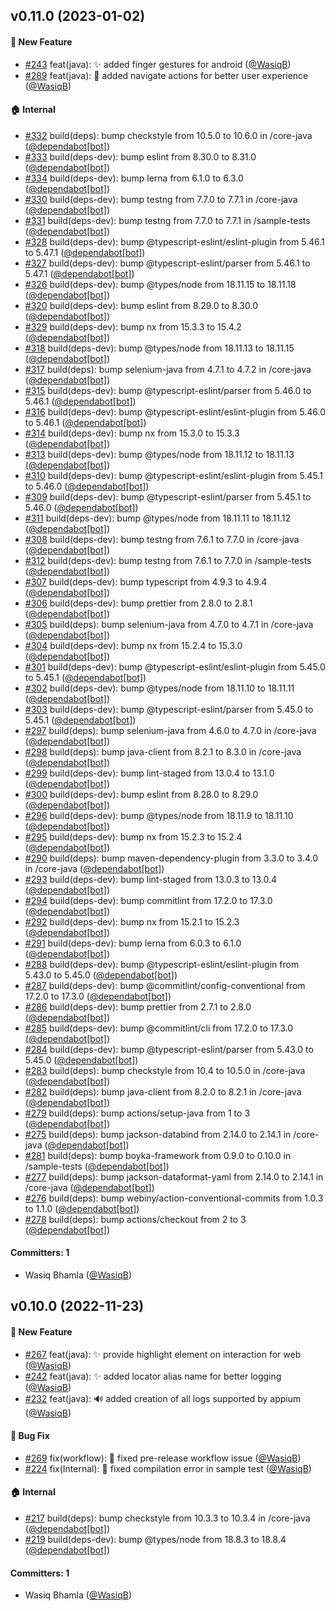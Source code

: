 
## v0.11.0 (2023-01-02)

#### :rocket: New Feature
* [#243](https://github.com/BoykaFramework/boyka-framework/pull/243) feat(java): :sparkles: added finger gestures for android ([@WasiqB](https://github.com/WasiqB))
* [#289](https://github.com/BoykaFramework/boyka-framework/pull/289) feat(java): :children_crossing: added navigate actions for better user experience ([@WasiqB](https://github.com/WasiqB))

#### :house: Internal
* [#332](https://github.com/BoykaFramework/boyka-framework/pull/332) build(deps): bump checkstyle from 10.5.0 to 10.6.0 in /core-java ([@dependabot[bot]](https://github.com/apps/dependabot))
* [#333](https://github.com/BoykaFramework/boyka-framework/pull/333) build(deps-dev): bump eslint from 8.30.0 to 8.31.0 ([@dependabot[bot]](https://github.com/apps/dependabot))
* [#334](https://github.com/BoykaFramework/boyka-framework/pull/334) build(deps-dev): bump lerna from 6.1.0 to 6.3.0 ([@dependabot[bot]](https://github.com/apps/dependabot))
* [#330](https://github.com/BoykaFramework/boyka-framework/pull/330) build(deps-dev): bump testng from 7.7.0 to 7.7.1 in /core-java ([@dependabot[bot]](https://github.com/apps/dependabot))
* [#331](https://github.com/BoykaFramework/boyka-framework/pull/331) build(deps-dev): bump testng from 7.7.0 to 7.7.1 in /sample-tests ([@dependabot[bot]](https://github.com/apps/dependabot))
* [#328](https://github.com/BoykaFramework/boyka-framework/pull/328) build(deps-dev): bump @typescript-eslint/eslint-plugin from 5.46.1 to 5.47.1 ([@dependabot[bot]](https://github.com/apps/dependabot))
* [#327](https://github.com/BoykaFramework/boyka-framework/pull/327) build(deps-dev): bump @typescript-eslint/parser from 5.46.1 to 5.47.1 ([@dependabot[bot]](https://github.com/apps/dependabot))
* [#326](https://github.com/BoykaFramework/boyka-framework/pull/326) build(deps-dev): bump @types/node from 18.11.15 to 18.11.18 ([@dependabot[bot]](https://github.com/apps/dependabot))
* [#320](https://github.com/BoykaFramework/boyka-framework/pull/320) build(deps-dev): bump eslint from 8.29.0 to 8.30.0 ([@dependabot[bot]](https://github.com/apps/dependabot))
* [#329](https://github.com/BoykaFramework/boyka-framework/pull/329) build(deps-dev): bump nx from 15.3.3 to 15.4.2 ([@dependabot[bot]](https://github.com/apps/dependabot))
* [#318](https://github.com/BoykaFramework/boyka-framework/pull/318) build(deps-dev): bump @types/node from 18.11.13 to 18.11.15 ([@dependabot[bot]](https://github.com/apps/dependabot))
* [#317](https://github.com/BoykaFramework/boyka-framework/pull/317) build(deps): bump selenium-java from 4.7.1 to 4.7.2 in /core-java ([@dependabot[bot]](https://github.com/apps/dependabot))
* [#315](https://github.com/BoykaFramework/boyka-framework/pull/315) build(deps-dev): bump @typescript-eslint/parser from 5.46.0 to 5.46.1 ([@dependabot[bot]](https://github.com/apps/dependabot))
* [#316](https://github.com/BoykaFramework/boyka-framework/pull/316) build(deps-dev): bump @typescript-eslint/eslint-plugin from 5.46.0 to 5.46.1 ([@dependabot[bot]](https://github.com/apps/dependabot))
* [#314](https://github.com/BoykaFramework/boyka-framework/pull/314) build(deps-dev): bump nx from 15.3.0 to 15.3.3 ([@dependabot[bot]](https://github.com/apps/dependabot))
* [#313](https://github.com/BoykaFramework/boyka-framework/pull/313) build(deps-dev): bump @types/node from 18.11.12 to 18.11.13 ([@dependabot[bot]](https://github.com/apps/dependabot))
* [#310](https://github.com/BoykaFramework/boyka-framework/pull/310) build(deps-dev): bump @typescript-eslint/eslint-plugin from 5.45.1 to 5.46.0 ([@dependabot[bot]](https://github.com/apps/dependabot))
* [#309](https://github.com/BoykaFramework/boyka-framework/pull/309) build(deps-dev): bump @typescript-eslint/parser from 5.45.1 to 5.46.0 ([@dependabot[bot]](https://github.com/apps/dependabot))
* [#311](https://github.com/BoykaFramework/boyka-framework/pull/311) build(deps-dev): bump @types/node from 18.11.11 to 18.11.12 ([@dependabot[bot]](https://github.com/apps/dependabot))
* [#308](https://github.com/BoykaFramework/boyka-framework/pull/308) build(deps-dev): bump testng from 7.6.1 to 7.7.0 in /core-java ([@dependabot[bot]](https://github.com/apps/dependabot))
* [#312](https://github.com/BoykaFramework/boyka-framework/pull/312) build(deps-dev): bump testng from 7.6.1 to 7.7.0 in /sample-tests ([@dependabot[bot]](https://github.com/apps/dependabot))
* [#307](https://github.com/BoykaFramework/boyka-framework/pull/307) build(deps-dev): bump typescript from 4.9.3 to 4.9.4 ([@dependabot[bot]](https://github.com/apps/dependabot))
* [#306](https://github.com/BoykaFramework/boyka-framework/pull/306) build(deps-dev): bump prettier from 2.8.0 to 2.8.1 ([@dependabot[bot]](https://github.com/apps/dependabot))
* [#305](https://github.com/BoykaFramework/boyka-framework/pull/305) build(deps): bump selenium-java from 4.7.0 to 4.7.1 in /core-java ([@dependabot[bot]](https://github.com/apps/dependabot))
* [#304](https://github.com/BoykaFramework/boyka-framework/pull/304) build(deps-dev): bump nx from 15.2.4 to 15.3.0 ([@dependabot[bot]](https://github.com/apps/dependabot))
* [#301](https://github.com/BoykaFramework/boyka-framework/pull/301) build(deps-dev): bump @typescript-eslint/eslint-plugin from 5.45.0 to 5.45.1 ([@dependabot[bot]](https://github.com/apps/dependabot))
* [#302](https://github.com/BoykaFramework/boyka-framework/pull/302) build(deps-dev): bump @types/node from 18.11.10 to 18.11.11 ([@dependabot[bot]](https://github.com/apps/dependabot))
* [#303](https://github.com/BoykaFramework/boyka-framework/pull/303) build(deps-dev): bump @typescript-eslint/parser from 5.45.0 to 5.45.1 ([@dependabot[bot]](https://github.com/apps/dependabot))
* [#297](https://github.com/BoykaFramework/boyka-framework/pull/297) build(deps): bump selenium-java from 4.6.0 to 4.7.0 in /core-java ([@dependabot[bot]](https://github.com/apps/dependabot))
* [#298](https://github.com/BoykaFramework/boyka-framework/pull/298) build(deps): bump java-client from 8.2.1 to 8.3.0 in /core-java ([@dependabot[bot]](https://github.com/apps/dependabot))
* [#299](https://github.com/BoykaFramework/boyka-framework/pull/299) build(deps-dev): bump lint-staged from 13.0.4 to 13.1.0 ([@dependabot[bot]](https://github.com/apps/dependabot))
* [#300](https://github.com/BoykaFramework/boyka-framework/pull/300) build(deps-dev): bump eslint from 8.28.0 to 8.29.0 ([@dependabot[bot]](https://github.com/apps/dependabot))
* [#296](https://github.com/BoykaFramework/boyka-framework/pull/296) build(deps-dev): bump @types/node from 18.11.9 to 18.11.10 ([@dependabot[bot]](https://github.com/apps/dependabot))
* [#295](https://github.com/BoykaFramework/boyka-framework/pull/295) build(deps-dev): bump nx from 15.2.3 to 15.2.4 ([@dependabot[bot]](https://github.com/apps/dependabot))
* [#290](https://github.com/BoykaFramework/boyka-framework/pull/290) build(deps): bump maven-dependency-plugin from 3.3.0 to 3.4.0 in /core-java ([@dependabot[bot]](https://github.com/apps/dependabot))
* [#293](https://github.com/BoykaFramework/boyka-framework/pull/293) build(deps-dev): bump lint-staged from 13.0.3 to 13.0.4 ([@dependabot[bot]](https://github.com/apps/dependabot))
* [#294](https://github.com/BoykaFramework/boyka-framework/pull/294) build(deps-dev): bump commitlint from 17.2.0 to 17.3.0 ([@dependabot[bot]](https://github.com/apps/dependabot))
* [#292](https://github.com/BoykaFramework/boyka-framework/pull/292) build(deps-dev): bump nx from 15.2.1 to 15.2.3 ([@dependabot[bot]](https://github.com/apps/dependabot))
* [#291](https://github.com/BoykaFramework/boyka-framework/pull/291) build(deps-dev): bump lerna from 6.0.3 to 6.1.0 ([@dependabot[bot]](https://github.com/apps/dependabot))
* [#288](https://github.com/BoykaFramework/boyka-framework/pull/288) build(deps-dev): bump @typescript-eslint/eslint-plugin from 5.43.0 to 5.45.0 ([@dependabot[bot]](https://github.com/apps/dependabot))
* [#287](https://github.com/BoykaFramework/boyka-framework/pull/287) build(deps-dev): bump @commitlint/config-conventional from 17.2.0 to 17.3.0 ([@dependabot[bot]](https://github.com/apps/dependabot))
* [#286](https://github.com/BoykaFramework/boyka-framework/pull/286) build(deps-dev): bump prettier from 2.7.1 to 2.8.0 ([@dependabot[bot]](https://github.com/apps/dependabot))
* [#285](https://github.com/BoykaFramework/boyka-framework/pull/285) build(deps-dev): bump @commitlint/cli from 17.2.0 to 17.3.0 ([@dependabot[bot]](https://github.com/apps/dependabot))
* [#284](https://github.com/BoykaFramework/boyka-framework/pull/284) build(deps-dev): bump @typescript-eslint/parser from 5.43.0 to 5.45.0 ([@dependabot[bot]](https://github.com/apps/dependabot))
* [#283](https://github.com/BoykaFramework/boyka-framework/pull/283) build(deps): bump checkstyle from 10.4 to 10.5.0 in /core-java ([@dependabot[bot]](https://github.com/apps/dependabot))
* [#282](https://github.com/BoykaFramework/boyka-framework/pull/282) build(deps): bump java-client from 8.2.0 to 8.2.1 in /core-java ([@dependabot[bot]](https://github.com/apps/dependabot))
* [#279](https://github.com/BoykaFramework/boyka-framework/pull/279) build(deps): bump actions/setup-java from 1 to 3 ([@dependabot[bot]](https://github.com/apps/dependabot))
* [#275](https://github.com/BoykaFramework/boyka-framework/pull/275) build(deps): bump jackson-databind from 2.14.0 to 2.14.1 in /core-java ([@dependabot[bot]](https://github.com/apps/dependabot))
* [#281](https://github.com/BoykaFramework/boyka-framework/pull/281) build(deps): bump boyka-framework from 0.9.0 to 0.10.0 in /sample-tests ([@dependabot[bot]](https://github.com/apps/dependabot))
* [#277](https://github.com/BoykaFramework/boyka-framework/pull/277) build(deps): bump jackson-dataformat-yaml from 2.14.0 to 2.14.1 in /core-java ([@dependabot[bot]](https://github.com/apps/dependabot))
* [#276](https://github.com/BoykaFramework/boyka-framework/pull/276) build(deps): bump webiny/action-conventional-commits from 1.0.3 to 1.1.0 ([@dependabot[bot]](https://github.com/apps/dependabot))
* [#278](https://github.com/BoykaFramework/boyka-framework/pull/278) build(deps): bump actions/checkout from 2 to 3 ([@dependabot[bot]](https://github.com/apps/dependabot))

#### Committers: 1
- Wasiq Bhamla ([@WasiqB](https://github.com/WasiqB))


## v0.10.0 (2022-11-23)

#### :rocket: New Feature
* [#267](https://github.com/BoykaFramework/boyka-framework/pull/267) feat(java): :sparkles: provide highlight element on interaction for web ([@WasiqB](https://github.com/WasiqB))
* [#242](https://github.com/BoykaFramework/boyka-framework/pull/242) feat(java): :sparkles: added locator alias name for better logging ([@WasiqB](https://github.com/WasiqB))
* [#232](https://github.com/BoykaFramework/boyka-framework/pull/232) feat(java): :loud_sound: added creation of all logs supported by appium ([@WasiqB](https://github.com/WasiqB))

#### :bug: Bug Fix
* [#269](https://github.com/BoykaFramework/boyka-framework/pull/269) fix(workflow): :bug: fixed pre-release workflow issue ([@WasiqB](https://github.com/WasiqB))
* [#224](https://github.com/BoykaFramework/boyka-framework/pull/224) fix(Internal): :bug: fixed compilation error in sample test ([@WasiqB](https://github.com/WasiqB))

#### :house: Internal
* [#217](https://github.com/BoykaFramework/boyka-framework/pull/217) build(deps): bump checkstyle from 10.3.3 to 10.3.4 in /core-java ([@dependabot[bot]](https://github.com/apps/dependabot))
* [#219](https://github.com/BoykaFramework/boyka-framework/pull/219) build(deps-dev): bump @types/node from 18.8.3 to 18.8.4 ([@dependabot[bot]](https://github.com/apps/dependabot))

#### Committers: 1
- Wasiq Bhamla ([@WasiqB](https://github.com/WasiqB))
